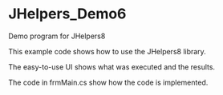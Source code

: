 # JHelpers_Demo6
Demo program for JHelpers8

This example code shows how to use the JHelpers8 library.

The easy-to-use UI shows what was executed and the results. 

The code in frmMain.cs show how the code is implemented.
